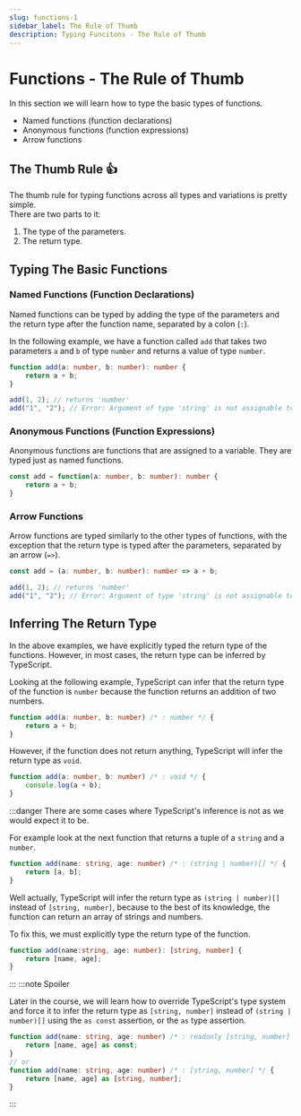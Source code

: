 ```yaml
---
slug: functions-1
sidebar_label: The Rule of Thumb
description: Typing Funcitons - The Rule of Thumb
---
```


# Functions - The Rule of Thumb

In this section we will learn how to type the basic types of functions.
- Named functions (function declarations)
- Anonymous functions (function expressions)
- Arrow functions 

## The Thumb Rule 👍
The thumb rule for typing functions across all types and variations is pretty simple.  
There are two parts to it:
1. The type of the parameters.
2. The return type.


## Typing The Basic Functions

### Named Functions (Function Declarations)
Named functions can be typed by adding the type of the parameters and the return type after the function name, separated by a colon (`:`).

In the following example, we have a function called `add` that takes two parameters `a` and `b` of type `number` and returns a value of type `number`.

```ts
function add(a: number, b: number): number {
    return a + b;
}

add(1, 2); // returns 'number'
add("1", "2"); // Error: Argument of type 'string' is not assignable to parameter of type 'number'.
```

### Anonymous Functions (Function Expressions)

Anonymous functions are functions that are assigned to a variable.
They are typed just as named functions.

```ts
const add = function(a: number, b: number): number {
    return a + b;
}
```

### Arrow Functions

Arrow functions are typed similarly to the other types of functions, with the exception that the return type is typed after the parameters, separated by an arrow (`=>`).

```ts
const add = (a: number, b: number): number => a + b;

add(1, 2); // returns 'number'
add("1", "2"); // Error: Argument of type 'string' is not assignable to parameter of type 'number'.
```


## Inferring The Return Type

In the above examples, we have explicitly typed the return type of the functions.
However, in most cases, the return type can be inferred by TypeScript.

Looking at the following example, TypeScript can infer that the return type of the function is `number` because the function returns an addition of two numbers.
```ts
function add(a: number, b: number) /* : number */ {
    return a + b;
}
```

However, if the function does not return anything, TypeScript will infer the return type as `void`.
```ts
function add(a: number, b: number) /* : void */ {
    console.log(a + b);
}
```

:::danger
There are some cases where TypeScript's inference is not as we would expect it to be.

For example look at the next function that returns a tuple of a `string` and a `number`.
```ts
function add(name: string, age: number) /* : (string | number)[] */ {
    return [a, b];
}
```
Well actually, TypeScript will infer the return type as `(string | number)[]` instead of `[string, number]`, because to the best of its knowledge, the function can return an array of strings and numbers.

To fix this, we must explicitly type the return type of the function.
```ts
function add(name:string, age: number): [string, number] {
    return [name, age];
}
```
:::
:::note Spoiler

Later in the course, we will learn how to override TypeScript's type system and force it to infer the return type as `[string, number]` instead of `(string | number)[]` using the `as const` assertion, or the `as` type assertion.
```ts
function add(name: string, age: number) /* : readonly [string, number] */ {
    return [name, age] as const;
}
// or 
function add(name: string, age: number) /* : [string, number] */ {
    return [name, age] as [string, number];
}
```
:::